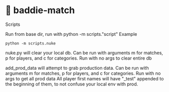 # 🏸 baddie-match

Scripts 

Run from base dir, run with python -m scripts."script"
Example 
```
python -m scripts.nuke
```

nuke.py will clear your local db. Can be run with arguments m for matches, p for players, and c for categories. Run with no args to clear entire db

add_prod_data will attempt to grab production data. Can be run with arguments m for matches, p for players, and c for categories. Run with no args to get all prod data
All player first names will have "_test" appended to the beginning of them, to not confuse your local env with prod. 

